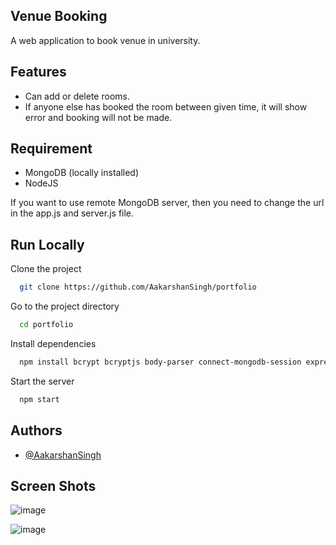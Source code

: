 
## Venue Booking

A web application to book venue in university.

## Features

- Can add or delete rooms.
- If anyone else has booked the room between given time, it will show error and booking will not be made.


## Requirement

- MongoDB (locally installed)
- NodeJS

If you want to use remote MongoDB server, then you need to change the url in the app.js and server.js file. 
## Run Locally

Clone the project

```bash
  git clone https://github.com/AakarshanSingh/portfolio
```

Go to the project directory

```bash
  cd portfolio
```

Install dependencies

```bash
  npm install bcrypt bcryptjs body-parser connect-mongodb-session express express-session hbs js jsonwebtoken mongoose mysql path time-to-seconds 
```
  
  Start the server

```bash
  npm start
```


## Authors

- [@AakarshanSingh](https://github.com/AakarshanSingh)


## Screen Shots

![image](https://user-images.githubusercontent.com/95141279/197763430-e4f8a0dc-d845-452d-88e0-1d727c89a707.png)

![image](https://user-images.githubusercontent.com/95141279/197763676-bfb83fb2-b8d4-4ea3-9f55-f6c35489aaf0.png)
